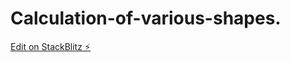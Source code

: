 # Calculation-of-various-shapes.

[Edit on StackBlitz ⚡️](https://stackblitz.com/edit/web-platform-3u9jmb)